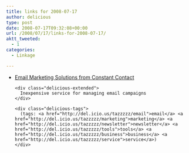 ```yaml
---
title: links for 2008-07-17
author: delicious
type: post
date: 2008-07-17T09:32:08+00:00
url: /2008/07/17/links-for-2008-07-17/
aktt_tweeted:
  - 1
categories:
  - Linkage

---
```

<ul class="delicious">
  <li>
    <div class="delicious-link">
      <a href="http://www.constantcontact.com/index.jsp">Email Marketing Solutions from Constant Contact</a>
    </div>
    
    <div class="delicious-extended">
      Inexpensive service for managing email campaigns
    </div>
    
    <div class="delicious-tags">
      (tags: <a href="http://del.icio.us/tazzzzz/email">email</a> <a href="http://del.icio.us/tazzzzz/marketing">marketing</a> <a href="http://del.icio.us/tazzzzz/newsletter">newsletter</a> <a href="http://del.icio.us/tazzzzz/tools">tools</a> <a href="http://del.icio.us/tazzzzz/business">business</a> <a href="http://del.icio.us/tazzzzz/service">service</a>)
    </div>
  </li>
</ul>